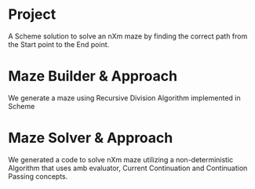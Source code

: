 # Project
A Scheme solution to solve an nXm maze by finding the correct path from the Start point to the End point. 

# Maze Builder & Approach
We generate a maze using Recursive Division Algorithm implemented in Scheme 

# Maze Solver & Approach
We generated a code to solve nXm maze utilizing a non-deterministic Algorithm that uses amb evaluator, Current Continuation and Continuation Passing concepts.
